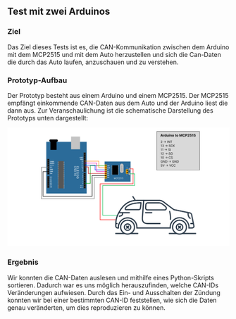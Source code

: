 ## Test mit zwei Arduinos

### Ziel
Das Ziel dieses Tests ist es, die CAN-Kommunikation zwischen dem Arduino mit dem MCP2515 und mit dem Auto herzustellen und sich die Can-Daten die durch das Auto laufen, anzuschauen und zu verstehen.

### Prototyp-Aufbau
Der Prototyp besteht aus einem Arduino und einem MCP2515. Der MCP2515 empfängt einkommende CAN-Daten aus dem Auto und der Arduino liest die dann aus. Zur Veranschaulichung ist die schematische Darstellung des Prototyps unten dargestellt:

![Prototyp-Schematik](https://github.com/cruv3/PraxisProjekt2024_AutoRadio_AndreasSchurawlev/blob/main/Arduino/ReadCarCan/img/CarTestWithBackground.png)

### Ergebnis
Wir konnten die CAN-Daten auslesen und mithilfe eines Python-Skripts sortieren. Dadurch war es uns möglich herauszufinden, welche CAN-IDs Veränderungen aufwiesen. Durch das Ein- und Ausschalten der Zündung konnten wir bei einer bestimmten CAN-ID feststellen, wie sich die Daten genau veränderten, um dies reproduzieren zu können.
